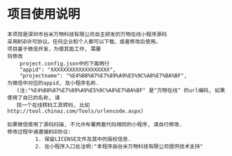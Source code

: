 # 项目使用说明
    本项目是深圳市谷米万物科技有限公司自主研发的万物在线小程序源码
    采用BSD许可协议。任何企业和个人都可以下载、或者修改后使用。
    项目基于微信开发，为使其能工作, 需要
    将修改
        project.config.json中的下面两行
        "appid": "XXXXXXXXXXXXXXXXXXX", 
        "projectname": "%E4%B8%87%E7%89%A9%E5%9C%A8%E7%BA%BF",
    为微信中对应的appid, 及小程序名称.
       (注:"%E4%B8%87%E7%89%A9%E5%9C%A8%E7%BA%BF" 是"万物在线" 的url编码, 如果使用了自已的名称, 请
       找一个在线转码工具转码, 比如http://tool.chinaz.com/Tools/urlencode.aspx)
    
    如果微信使用了源码扫描, 不允许布署两套代码相同的小程序, 请自行修改. 
    修改过程中请遵循BSD协议:
             1. 保留LICENSE文件及其中的版权信息. 
             2. 在小程序入口处注明:"本程序由谷米万物科技有限公司提供技术支持"
    


